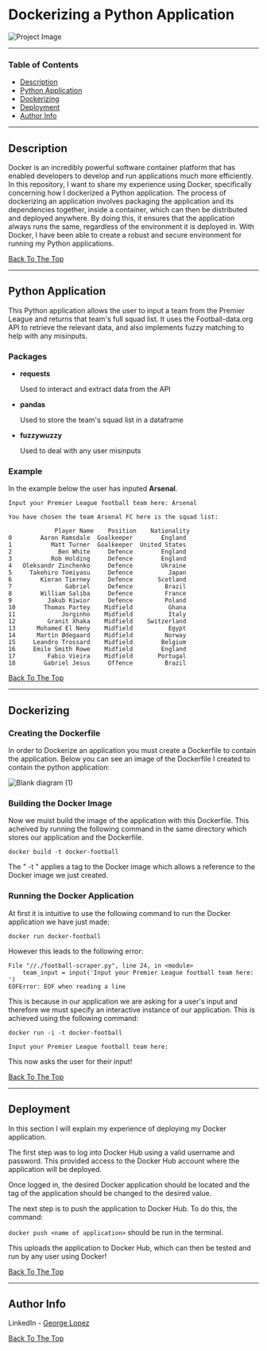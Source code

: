 # Dockerizing a Python Application

![Project Image](project-image-url)

---

### Table of Contents

- [Description](#description)
- [Python Application](#python-application)
- [Dockerizing](#dockerizing)
- [Deployment](#deployment)
- [Author Info](#author-info)

---

## Description

Docker is an incredibly powerful software container platform that has enabled developers to develop and run applications much more efficiently. In this repository, I want to share my experience using Docker, specifically concerning how I dockerized a Python application. The process of dockerizing an application involves packaging the application and its dependencies together, inside a container, which can then be distributed and deployed anywhere. By doing this, it ensures that the application always runs the same, regardless of the environment it is deployed in. With Docker, I have been able to create a robust and secure environment for running my Python applications.

[Back To The Top](#dockerizing-a-python-application)

---

## Python Application

This Python application allows the user to input a team from the Premier League and returns that team's full squad list. It uses the Football-data.org API to retrieve the relevant data, and also implements fuzzy matching to help with any misinputs.

### Packages
-  **requests** 
    
    Used to interact and extract data from the API
- **pandas**

    Used to store the team's squad list in a dataframe

- **fuzzywuzzy**

    Used to deal with any user misinputs

### Example

In the example below the user has inputed **Arsenal**. 
```
Input your Premier League football team here: Arsenal

You have chosen the team Arsenal FC here is the squad list:

             Player Name    Position    Nationality
0        Aaron Ramsdale  Goalkeeper        England
1           Matt Turner  Goalkeeper  United States
2             Ben White     Defence        England
3           Rob Holding     Defence        England
4   Oleksandr Zinchenko     Defence        Ukraine
5     Takehiro Tomiyasu     Defence          Japan
6        Kieran Tierney     Defence       Scotland
7               Gabriel     Defence         Brazil
8        William Saliba     Defence         France
9          Jakub Kiwior     Defence         Poland
10        Thomas Partey    Midfield          Ghana
11             Jorginho    Midfield          Italy
12         Granit Xhaka    Midfield    Switzerland
13      Mohamed El Neny    Midfield          Egypt
14      Martin Ødegaard    Midfield         Norway
15     Leandro Trossard    Midfield        Belgium
16     Emile Smith Rowe    Midfield        England
17         Fabio Vieira    Midfield       Portugal
18        Gabriel Jesus     Offence         Brazil
```

[Back To The Top](#dockerizing-a-python-application)

---

## Dockerizing

### Creating the Dockerfile

In order to Dockerize an application you must create a Dockerfile to contain the application. Below you can see an image of the Dockerfile I created to contain the python application:

![Blank diagram (1)](https://user-images.githubusercontent.com/71076769/219946110-b76ca965-4e68-4730-9d32-9311488985b5.svg)

### Building the Docker Image

Now we muist build the image of the application with this Dockerfile. This acheived by running the following command in the same directory which stores our application and the Dockerfile.

`docker build -t docker-football`

The " -t " applies a tag to the Docker image which allows a reference to the Docker image we just created.

### Running the Docker Application

At first it is intuitive to use the following command to run the Docker application we have just made:

`docker run docker-football`

However this leads to the following error:
```
File "//./football-scraper.py", line 24, in <module>
    team_input = input('Input your Premier League football team here: ')
EOFError: EOF when reading a line
```
This is because in our application we are asking for a user's input and therefore we must specify an interactive instance of our application. This is achieved using the following command:

`docker run -i -t docker-football`

```
Input your Premier League football team here:
```
This now asks the user for their input!

[Back To The Top](#dockerizing-a-python-application)

---

## Deployment

In this section I will explain my experience of deploying my Docker application.

The first step was to log into Docker Hub using a valid username and password. This provided access to the Docker Hub account where the application will be deployed. 

Once logged in, the desired Docker application should be located and the tag of the application should be changed to the desired value. 

The next step is to push the application to Docker Hub. To do this, the command:

`docker push <name of application>` should be run in the terminal. 

This uploads the application to Docker Hub, which can then be tested and run by any user using Docker!

[Back To The Top](#dockerizing-a-python-application)

---

## Author Info

LinkedIn - [George Lopez](https://www.linkedin.com/in/george-benjamin-lopez/)

[Back To The Top](#dockerizing-a-python-application)
